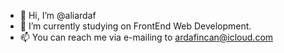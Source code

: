 - 👋 Hi, I’m @aliardaf
- 🌱 I’m currently studying on FrontEnd Web Development.
- 📫 You can reach me via e-mailing to ardafincan@icloud.com

<!---
aliardaf/aliardaf is a ✨ special ✨ repository because its `README.md` (this file) appears on your GitHub profile.
You can click the Preview link to take a look at your changes.
--->
